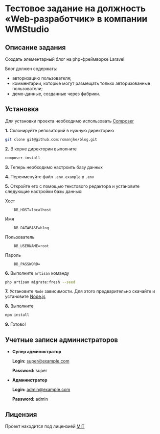 # Тестовое задание на должность &laquo;Web-разработчик&raquo; в компании WMStudio

## Описание задания

Создать элементарный блог на php-фреймворке Laravel.

Блог должен содержать:

- авторизацию пользователя;
- комментарии, которые могут размещать только авторизованные пользователи;
- демо-данные, созданные через фабрики.

## Установка

Для установки проекта необходимо использовать [Composer](https://getcomposer.org/)

**1.** Склонируйте репозиторий в нужную директорию

``` bash
git clone git@github.com:romanjke/blog.git
```

**2.** В корне директории выполните

``` bash
composer install
```

**3.** Теперь необходимо настроить базу данных

**4.** Переименуйте файл `.env.example` в `.env`

**5.** Откройте его с помощью текстового редактора и установите следующие настройки базы данных:

Хост

```
    DB_HOST=localhost
```

Имя

```
    DB_DATABASE=blog
```

Пользователь

```
    DB_USERNAME=root
```

Пароль

```
    DB_PASSWORD=
```

**6.** Выполните `artisan` команду

``` bash
php artisan migrate:fresh --seed
```

**7.** Установите `Node` зависимости. Для этого предварительно скачайте и установите [Node.js](https://nodejs.org/)

**8.** Выполните

``` bash
npm install
```

**9.** Готово!

## Учетные записи администраторов

- **Супер администратор**

  **Login:** super@example.com

  **Password:** super

- **Администратор**

  **Login:** admin@example.com

  **Password:** admin

## Лицензия

Проект находится под лицензией [MIT](http://opensource.org/licenses/MIT)